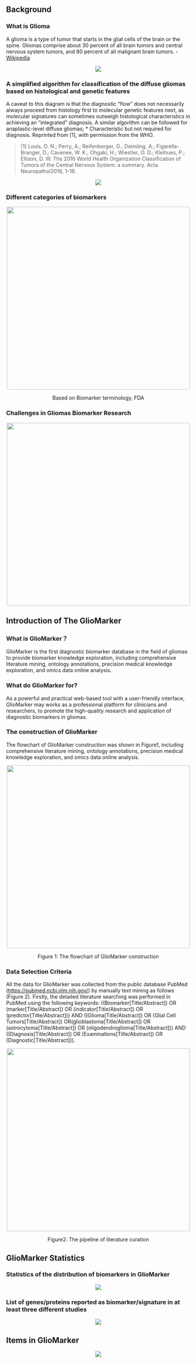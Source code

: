 ## Background
### What is Glioma

A glioma is a type of tumor that starts in the glial cells of the brain or the spine. Gliomas comprise about 30 percent of all brain tumors and central nervous system tumors, and 80 percent of all malignant brain tumors. - [Wikipedia](https://en.wikipedia.org/wiki/Glioma)

<div style="text-align: center; margin-bottom: 10px;">
    <img src="/static/docs/images/glioma.png"/>
</div>

### A simplified algorithm for classification of the diffuse gliomas based on histological and genetic features
A caveat to this diagram is that the diagnostic “flow” does not necessarily always proceed from histology first to molecular genetic features next, as molecular signatures can sometimes outweigh histological characteristics in achieving an “integrated” diagnosis. A similar algorithm can be followed for anaplastic-level diffuse gliomas; * Characteristic but not required for diagnosis. Reprinted from [1], with permission from the WHO.

> [1] Louis, D. N.; Perry, A.; Reifenberger, G.; Deimling, A.; Figarella-Branger, D.; Cavenee, W. K.; Ohgaki, H.; Wiestler, O. D.; Kleihues, P.; Ellison, D. W. The 2016 World Health Organization Classification of Tumors of the Central Nervous System: a summary. Acta Neuropathol2016, 1–18.

<div style="text-align: center; margin-bottom: 10px;">
    <img src="/static/docs/images/classification.png"/>
</div>

### Different categories of biomarkers

<div style="text-align: center; margin-bottom: 10px;">
    <img src="/static/docs/images/category.png" width="500"/>
    <p>Based on Biomarker terminology, FDA</p>
</div>

### Challenges in Gliomas Biomarker Research

<div style="text-align: center; margin-bottom: 10px;">
    <img src="/static/docs/images/challenges.png" width="500"/>
</div>

## Introduction of The GlioMarker

### What is GlioMarker？
GlioMarker is the first diagnostic biomarker database in the field of gliomas to provide biomarker knowledge exploration, including comprehensive literature mining, ontology annotations, precision medical knowledge exploration, and omics data online analysis.

### What do GlioMarker for?
As a powerful and practical web-based tool with a user-friendly interface, GlioMarker may works as a professional platform for clinicians and researchers, to promote the high-quality research and application of diagnostic biomarkers in gliomas.

### The construction of GlioMarker
The flowchart of GlioMarker construction was shown in Figure1, including comprehensive literature mining, ontology annotations, precision medical knowledge exploration, and omics data online analysis.

<div style="text-align: center; margin-bottom: 10px;">
    <img src="/static/docs/images/gliomarker.jpeg" width="500"/>
    <p>Figure 1: The flowchart of GlioMarker construction</p>
</div>

### Data Selection Criteria
All the data for GlioMarker was collected from the public database PubMed (https://pubmed.ncbi.nlm.nih.gov/) by manually text mining as follows (Figure 2). Firstly, the detailed literature searching was performed in PubMed using the following keywords: ((Biomarker[Title/Abstract]) OR (marker[Title/Abstract]) OR (indicator[Title/Abstract]) OR (predictor[Title/Abstract])) AND ((Glioma[Title/Abstract]) OR (Glial Cell Tumors[Title/Abstract]) OR(glioblastoma[Title/Abstract]) OR (astrocytoma[Title/Abstract]) OR (oligodendroglioma[Title/Abstract])) AND ((Diagnosis[Title/Abstract]) OR (Examinations[Title/Abstract]) OR (Diagnostic[Title/Abstract])). 

<div style="text-align: center; margin-bottom: 10px;">
    <img src="/static/docs/images/criteria.jpeg" width="500"/>
    <p>Figure2: The pipeline of literature curation</p>
</div>

## GlioMarker Statistics
### Statistics of the distribution of biomarkers in GlioMarker

<div style="text-align: center; margin-bottom: 10px;">
    <img src="/static/docs/images/statistics.png"/>
</div>

### List of genes/proteins reported as biomarker/signature in at least three different studies

<div style="text-align: center; margin-bottom: 10px;">
    <img src="/static/docs/images/biomarker-list.png"/>
</div>

## Items in GlioMarker

<div style="text-align: center; margin-bottom: 10px;">
    <img src="/static/docs/images/items.png"/>
</div>
